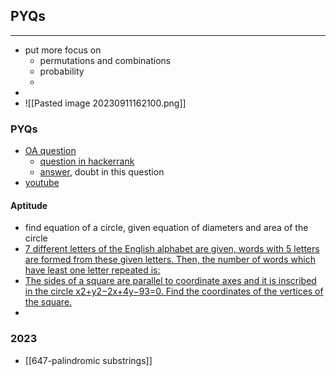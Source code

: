 ## PYQs
---
- put more focus on
	- permutations and combinations
	- probability
	- 
- 
- ![[Pasted image 20230911162100.png]]


### PYQs
- [OA question](https://leetcode.com/discuss/interview-question/1616849/Tiger-Analytics-or-OA-or-Interview-question-to-find-Triplets)
	- [question in hackerrank](https://www.hackerearth.com/practice/data-structures/advanced-data-structures/fenwick-binary-indexed-trees/practice-problems/algorithm/triplets-3-231a9aea/?purpose=login&source=problem-page&update=google)
	- [answer](https://www.hackerearth.com/submission/87483650/), doubt in this question
- [youtube](https://www.youtube.com/watch?v=HFqo7qlZYSk)

#### Aptitude
- find equation of a circle, given equation of diameters and area of the circle
- [7 different letters of the English alphabet are given, words with 5 letters are formed from these given letters. Then, the number of words which have least one letter repeated is:](https://www.toppr.com/ask/question/7-different-letters-of-the-english-alphabet-are-given-words-with-5-letters-are-formed-2/)
- [The sides of a square are parallel to coordinate axes and it is inscribed in the circle x2+y2−2x+4y−93=0. Find the coordinates of the vertices of the square.](https://www.toppr.com/ask/question/the-sides-of-a-square-are-parallel-to-coordinate-axes-and-it-is-inscribed-in/)
- 

### 2023
- [[647-palindromic substrings]]